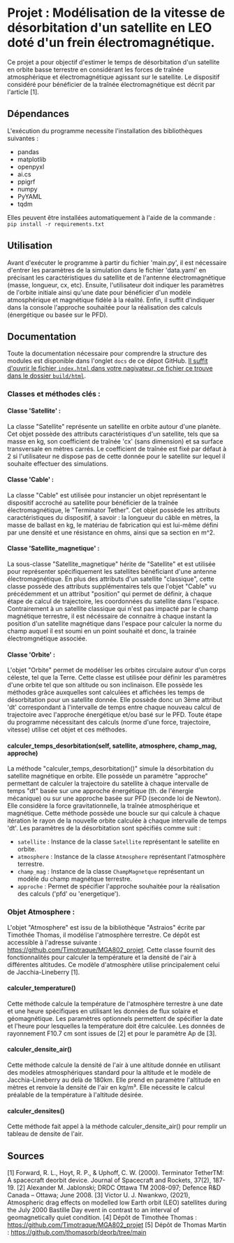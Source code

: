 # Projet : Modélisation de la vitesse de désorbitation d'un satellite en LEO doté d'un frein électromagnétique.

Ce projet a pour objectif d'estimer le temps de désorbitation d'un satellite en orbite basse terrestre en considérant les forces de traînée 
atmosphérique et électromagnétique agissant sur le satellite. Le dispositif considéré pour bénéficier de la traînée électromagnétique est 
décrit par l'article [1].

## Dépendances 
L'exécution du programme necessite l'installation des bibliothèques suivantes :
- pandas
- matplotlib
- openpyxl
- ai.cs
- ppigrf
- numpy
- PyYAML
- tqdm

Elles peuvent être installées automatiquement à l'aide de la commande :  
``pip install -r requirements.txt``

## Utilisation 
Avant d'exécuter le programme à partir du fichier 'main.py', il est nécessaire d'entrer les paramètres de la simulation dans le 
fichier 'data.yaml' en précisant les caractéristiques du satellite et de l'antenne électromagnétique (masse, longueur, cx, etc). 
Ensuite, l'utilisateur doit indiquer les paramètres de l'orbite initiale ainsi qu'une date pour bénéficier d'un modèle atmosphérique 
et magnétique fidèle à la réalité. Enfin, il suffit d'indiquer dans la console l'approche souhaitée pour la réalisation des calculs 
(énergétique ou basée sur le PFD).

## Documentation
Toute la documentation nécessaire pour comprendre la structure des modules est disponible dans l'onglet `docs` de ce dépot GitHub.
[Il suffit d'ouvrir le fichier `index.html` dans votre nagivateur, ce fichier ce trouve dans le dossier `build/html`](build/html/index.html).

### Classes et méthodes clés :

#### Classe 'Satellite' :
La classe "Satellite" représente un satellite en orbite autour d'une planète. Cet objet possède des attributs caractéristiques 
d'un satellite, tels que sa masse en kg, son coefficient de traînée 'cx' (sans dimension) et sa surface transversale en mètres carrés. 
Le coefficient de traînée est fixé par défaut à 2 si l'utilisateur ne dispose pas de cette donnée pour le satellite sur lequel il 
souhaite effectuer des simulations.

#### Classe 'Cable' :
La classe "Cable" est utilisée pour instancier un objet représentant le dispositif accroché au satellite pour bénéficier de la traînée électromagnétique,
le "Terminator Tether". Cet objet possède les attributs caractéristiques du dispositif, à savoir : la longueur du câble en mètres, 
la masse de ballast en kg, le matériau de fabrication qui est lui-même défini par une densité et une résistance en ohms, ainsi que sa section en m^2.

#### Classe 'Satellite_magnetique' : 
La sous-classe "Satellite_magnetique" hérite de "Satellite" et est utilisée pour représenter spécifiquement les satellites bénéficiant d'une antenne 
électromagnétique. En plus des attributs d'un satellite "classique", cette classe possède des attributs supplémentaires tels que l'objet "Cable" 
vu précédemment et un attribut "position" qui permet de définir, à chaque étape de calcul de trajectoire, les coordonnées du satellite dans l'espace. 
Contrairement à un satellite classique qui n'est pas impacté par le champ magnétique terrestre, il est nécéssaire de connaitre à chaque instant la position
d'un satellite magnétique dans l'espace pour calculer la norme du champ auquel il est soumi en un point souhaité et donc, la trainée électromgnétique associée.

#### Classe 'Orbite' : 
L'objet "Orbite" permet de modéliser les orbites circulaire autour d'un corps céleste, tel que la Terre. 
Cette classe est utilisée pour définir les paramètres d'une orbite tel que son altitude ou son inclinaison. 
Elle possède les méthodes grâce auxquelles sont calculées et affichées les temps de désorbitation pour un 
satellite donnée. Elle possède donc un 3ème attribut 'dt' correspondant à l'intervalle de temps entre chaque nouveau calcul
de trajectoire avec l'approche énergétique et/ou basé sur le PFD. 
Toute étape du programme nécessitant des calculs (norme d'une force, trajectoire, vitesse) utilise cet objet et ces méthodes.

#### calculer_temps_desorbitation(self, satellite, atmosphere, champ_mag, approche)
La méthode "calculer_temps_desorbitation()" simule la désorbitation du satellite magnétique en orbite. Elle possède un paramètre "approche"
permettant de calculer la trajectoire du satellite à chaque intervalle de temps "dt" basée sur une approche énergétique (th. de l'énergie mécanique)
ou sur une approche basée sur PFD (seconde loi de Newton). Elle considère la force gravitationnelle, la traînée atmosphérique et magnétique. Cette méthode
possède une boucle sur qui calcule à chaque itération le rayon de la nouvelle orbite calculée à chaque intervalle de temps 'dt'.
Les paramètres de la désorbitation sont spécifiés comme suit :
- `satellite` : Instance de la classe `Satellite` représentant le satellite en orbite.
- `atmosphere` : Instance de la classe `Atmosphere` représentant l'atmosphère terrestre.
- `champ_mag` : Instance de la classe `ChampMagnetque` représentant un modèle du champ magnétque terrestre.
- `approche` : Permet de spécifier l'approche souhaitée pour la réalisation des calculs ('pfd' ou 'energetique').

### Objet Atmosphere :
L'objet "Atmosphere" est issu de la bibliothèque "Astraios" écrite par Timothée Thomas, il modélise l'atmosphère terrestre. 
Ce dépôt est accessible à l'adresse suivante : https://github.com/Timotraque/MGA802_projet.
Cette classe fournit des fonctionnalités pour calculer la température et la densité de l'air à différentes altitudes.
Ce modèle d'atmosphère utilise principalement celui de Jacchia-Lineberry [1].

#### calculer_temperature()
Cette méthode calcule la température de l'atmosphère terrestre à une date et une heure spécifiques en utilisant les données
de flux solaire et géomagnétique. Les paramètres optionnels permettent de spécifier la date et l'heure pour lesquelles 
la température doit être calculée. Les données de rayonnement F10.7 cm sont issues de [2] et pour le paramètre Ap de [3].

#### calculer_densite_air()
Cette méthode calcule la densité de l'air à une altitude donnée en utilisant des modèles atmosphériques standard pour la
altitude et le modèle de Jacchia-Lineberry au delà de 180km. Elle prend en paramètre l'altitude en mètres et renvoie la 
densité de l'air en kg/m³. Elle nécessite le calcul préalable de la température à l'altitude désirée.

#### calculer_densites()
Cette méthode fait appel à la méthode calculer_densite_air() pour remplir un tableau de densite de l'air.


## Sources 
[1] Forward, R. L., Hoyt, R. P., & Uphoff, C. W. (2000). Terminator TetherTM: A spacecraft deorbit device. Journal of Spacecraft and Rockets, 37(2), 187-19.
[2] Alexander M. Jablonski; DRDC Ottawa TM 2008-097; Defence R&D Canada – Ottawa; June 2008. 
[3] Victor U. J. Nwankwo, (2021), Atmospheric drag effects on modelled low Earth orbit (LEO) satellites during the July 2000 Bastille Day event in contrast to an interval of geomagnetically quiet condition.
[4] Dépôt de Timothée Thomas : https://github.com/Timotraque/MGA802_projet
[5] Dépôt de Thomas Martin : https://github.com/thomasorb/deorb/tree/main
